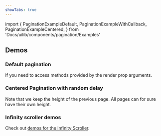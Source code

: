 ```yaml
---
showTabs: true
---
```


import {
PaginationExampleDefault,
PaginationExampleWithCallback,
PaginationExampleCentered,
} from 'Docs/uilib/components/pagination/Examples'

## Demos

### Default pagination

<PaginationExampleDefault />

If you need to access methods provided by the render prop arguments.

<PaginationExampleWithCallback />

### Centered Pagination with random delay

Note that we keep the height of the previous page. All pages can for sure have their own height.

<PaginationExampleCentered />

### Infinity scroller demos

Check out [demos for the Infinity Scroller](/uilib/components/pagination/infinity-scroller).
